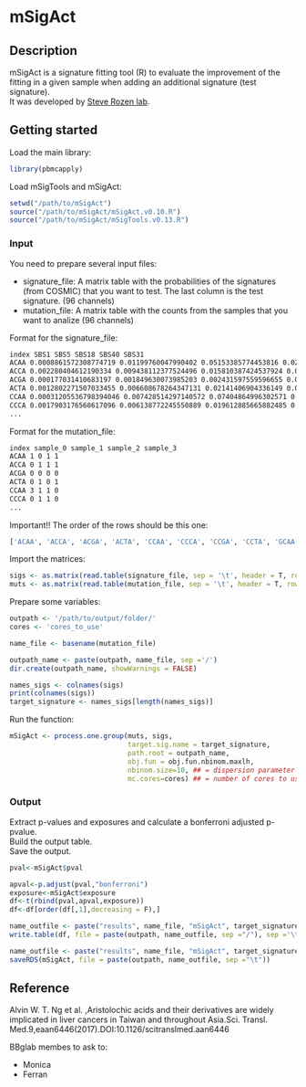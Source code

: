 # mSigAct

## Description

mSigAct is a signature fitting tool (R) to evaluate the improvement of the fitting in a given sample when adding an additional signature (test signature).\
It was developed by [Steve Rozen lab](https://github.com/steverozen/mSigAct).

## Getting started

Load the main library:

```R
library(pbmcapply)
```

Load mSigTools and mSigAct:

```R
setwd("/path/to/mSigAct")
source("/path/to/mSigAct/mSigAct.v0.10.R")
source("/path/to/mSigAct/mSigTools.v0.13.R")
```

### Input

You need to prepare several input files:

- signature_file: A matrix table with the probabilities of the signatures (from COSMIC) that you want to test. The last column is the test signature. (96 channels)
- mutation_file: A matrix table with the counts from the samples that you want to analize (96 channels)

Format for the signature_file:

```sh
index SBS1 SBS5 SBS18 SBS40 SBS31
ACAA 0.0008861572308774719 0.01199760047990402 0.05153385774453816 0.02820375109889615 0.0095349845981014
ACCA 0.002280404612190334 0.009438112377524496 0.015810387424537924 0.013401782437064129 0.018490274115815084
ACGA 0.000177031410683197 0.001849630073985203 0.002431597559596655 0.0029203884116587504 0.001659127299040705
ACTA 0.0012802271507033455 0.006608678264347131 0.02141406904336149 0.014801968661832024 0.006276698456611824
CCAA 0.00031205536798394046 0.007428514297140572 0.07404864996302571 0.020802766767980138 0.010694374758876832
CCCA 0.0017903176560617096 0.006138772245550889 0.019612885665882485 0.014701955360062887 0.011593901607754323
...

```

Format for the mutation_file:

```sh
index sample_0 sample_1 sample_2 sample_3
ACAA 1 0 1 1
ACCA 0 1 1 1
ACGA 0 0 0 0
ACTA 0 1 0 1
CCAA 3 1 1 0
CCCA 0 1 1 0
...
```

Important!! The order of the rows should be this one:

```sh
['ACAA', 'ACCA', 'ACGA', 'ACTA', 'CCAA', 'CCCA', 'CCGA', 'CCTA', 'GCAA', 'GCCA', 'GCGA', 'GCTA', 'TCAA', 'TCCA', 'TCGA', 'TCTA', 'ACAG', 'ACCG', 'ACGG', 'ACTG', 'CCAG', 'CCCG', 'CCGG', 'CCTG', 'GCAG', 'GCCG', 'GCGG', 'GCTG', 'TCAG', 'TCCG', 'TCGG', 'TCTG', 'ACAT', 'ACCT', 'ACGT', 'ACTT', 'CCAT', 'CCCT', 'CCGT', 'CCTT', 'GCAT', 'GCCT', 'GCGT', 'GCTT', 'TCAT', 'TCCT', 'TCGT', 'TCTT', 'ATAA', 'ATCA', 'ATGA', 'ATTA', 'CTAA', 'CTCA', 'CTGA', 'CTTA', 'GTAA', 'GTCA', 'GTGA', 'GTTA', 'TTAA', 'TTCA', 'TTGA', 'TTTA', 'ATAC', 'ATCC', 'ATGC', 'ATTC', 'CTAC', 'CTCC', 'CTGC', 'CTTC', 'GTAC', 'GTCC', 'GTGC', 'GTTC', 'TTAC', 'TTCC', 'TTGC', 'TTTC', 'ATAG', 'ATCG', 'ATGG', 'ATTG', 'CTAG', 'CTCG', 'CTGG', 'CTTG', 'GTAG', 'GTCG', 'GTGG', 'GTTG', 'TTAG', 'TTCG', 'TTGG', 'TTTG']
```

Import the matrices:

```R
sigs <- as.matrix(read.table(signature_file, sep = '\t', header = T, row.names = 1))
muts <- as.matrix(read.table(mutation_file, sep = '\t', header = T, row.names = 1))
```

Prepare some variables:

```R
outpath <- '/path/to/output/folder/'
cores <- 'cores_to_use'

name_file <- basename(mutation_file)

outpath_name <- paste(outpath, name_file, sep ='/')
dir.create(outpath_name, showWarnings = FALSE)

names_sigs <- colnames(sigs)
print(colnames(sigs))
target_signature <- names_sigs[length(names_sigs)]

```

Run the function:

```R
mSigAct <- process.one.group(muts, sigs,
                             target.sig.name = target_signature,
                             path.root = outpath_name,
                             obj.fun = obj.fun.nbinom.maxlh,
                             nbinom.size=10, ## = dispersion parameter
                             mc.cores=cores) ## = number of cores to use
```

### Output

Extract p-values and exposures and calculate a bonferroni adjusted p-pvalue.\
Build the output table.\
Save the output.

```R
pval<-mSigAct$pval

apval<-p.adjust(pval,"bonferroni")
exposure<-mSigAct$exposure
df<-t(rbind(pval,apval,exposure))
df<-df[order(df[,1],decreasing = F),]

name_outfile <- paste("results", name_file, "mSigAct", target_signature, "tsv", sep ='.')
write.table(df, file = paste(outpath, name_outfile, sep ="/"), sep ='\t')

name_outfile <- paste("results", name_file, "mSigAct", target_signature, "rds", sep ='.')
saveRDS(mSigAct, file = paste(outpath, name_outfile, sep ="\t"))

```

## Reference

Alvin W. T. Ng et al. ,Aristolochic acids and their derivatives are widely implicated in liver cancers in Taiwan and throughout Asia.Sci. Transl. Med.9,eaan6446(2017).DOI:10.1126/scitranslmed.aan6446

BBglab membes to ask to:

- Monica
- Ferran
